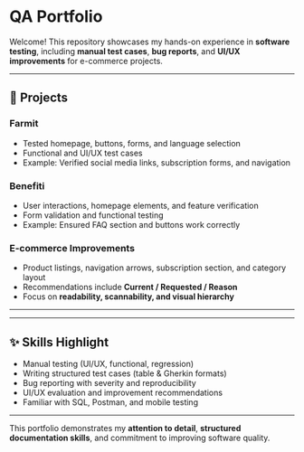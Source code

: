 # QA Portfolio

Welcome! This repository showcases my hands-on experience in **software testing**, including **manual test cases**, **bug reports**, and **UI/UX improvements** for e-commerce projects.

---

## 🚀 Projects

### **Farmit**
- Tested homepage, buttons, forms, and language selection
- Functional and UI/UX test cases
- Example: Verified social media links, subscription forms, and navigation

### **Benefiti**
- User interactions, homepage elements, and feature verification
- Form validation and functional testing
- Example: Ensured FAQ section and buttons work correctly

### **E-commerce Improvements**
- Product listings, navigation arrows, subscription section, and category layout
- Recommendations include **Current / Requested / Reason**
- Focus on **readability, scannability, and visual hierarchy**

---


---

## ✨ Skills Highlight
- Manual testing (UI/UX, functional, regression)  
- Writing structured test cases (table & Gherkin formats)  
- Bug reporting with severity and reproducibility  
- UI/UX evaluation and improvement recommendations  
- Familiar with SQL, Postman, and mobile testing  

---

This portfolio demonstrates my **attention to detail**, **structured documentation skills**, and commitment to improving software quality.





